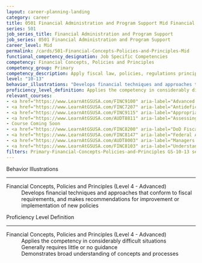 ```yaml
---
layout: career-planning-landing
category: career
title: 0501 Financial Administration and Program Support Mid Financial Concepts, Policies and Principles
series: 501
job_series_title: Financial Administration and Program Support
job_series: 0501 Financial Administration and Program Support
career_level: Mid
permalink: /cards/501-Financial-Concepts-Policies-and-Principles-Mid
functional_competency_designation: Job Specific Competencies
competency: Financial Concepts, Policies and Principles
competency_group: Primary
competency_description: Apply fiscal law, policies, regulations principles, standards, and procedures to financial management activities
level: "10-13"
behavior_illustrations: "Develops financial techniques and approaches that conform to fiscal requirements, and makes recommendations for improvement or implementation of new policies"
proficiency_level_definition: Applies the competency in considerably difficult situations ? Generally requires little or no guidance ? Demonstrates broad understanding of concepts and processes
relevant_courses: 
- <a href="https://www.LearnAtGSUSA.com/FINC9100" aria-label="Advanced Appropriations Law (FINC9100) - https://www.LearnAtGSUSA.com/FINC9100">Advanced Appropriations Law (FINC9100)</a>, GSU
- <a href="https://www.LearnAtGSUSA.com/FINC7207" aria-label="Antideficiency Act (FINC7207) - https://www.LearnAtGSUSA.com/FINC7207">Antideficiency Act (FINC7207)</a>, GSU
- <a href="https://www.LearnAtGSUSA.com/FINC9115" aria-label="Appropriations Law for Reimbursements, Revolving Funds and User Fees (FINC9115) - https://www.LearnAtGSUSA.com/FINC9115">Appropriations Law for Reimbursements, Revolving Funds and User Fees (FINC9115)</a>, GSU
- <a href="https://www.LearnAtGSUSA.com/AUDT8811" aria-label="Assessing Financial Related Activities and Controls (AUDT8811) - https://www.LearnAtGSUSA.com/AUDT8811">Assessing Financial Related Activities and Controls (AUDT8811)</a>, GSU
- Course Coming Soon
- <a href="https://www.LearnAtGSUSA.com/FINC8200" aria-label="DoD Fiscal Law Principles (FINC8200) - https://www.LearnAtGSUSA.com/FINC8200">DoD Fiscal Law Principles (FINC8200)</a>, GSU
- <a href="https://www.LearnAtGSUSA.com/FINC8147" aria-label="Federal Appropriations Law Refresher and Update (FINC8147) - https://www.LearnAtGSUSA.com/FINC8147">Federal Appropriations Law Refresher and Update (FINC8147)</a>, GSU
- <a href="https://www.LearnAtGSUSA.com/AUDT8003" aria-label="Managers and Auditors Roles in Assessing Internal Controls (AUDT8003) - https://www.LearnAtGSUSA.com/AUDT8003">Managers and Auditors Roles in Assessing Internal Controls (AUDT8003)</a>, GSU
- <a href="https://www.LearnAtGSUSA.com/FINC8103" aria-label="Understanding Federal Financial Statements (FINC8103) - https://www.LearnAtGSUSA.com/FINC8103">Understanding Federal Financial Statements (FINC8103)</a>, GSU
filters: Primary-Financial-Concepts-Policies-and-Principles GS-10-13 series-0501
---
```


<div class="desktop:grid-col-6 margin-y-3">
  <div class="border-top-2 bg-white padding-3 shadow-5 height-full members-hover border-1px button-border border-top-blue radius-lg">
    <p class="text-bold label-color font-size-21">Behavior Illustrations</p>
    <hr class="hr-green"/>
    <dl class="text-base card-content-color"><dt>Financial Concepts, Policies and Principles (Level 4 - Advanced)</dt><dd>Develops financial techniques and approaches that conform to fiscal requirements, and makes recommendations for improvement or implementation of new policies</dd></dl>
  </div>
</div>
<div class="desktop:grid-col-6 margin-y-3">
  <div class="border-top-2 bg-white padding-3 shadow-5 height-full members-hover border-1px button-border border-top-blue radius-lg">
    <p class="text-bold label-color font-size-21">Proficiency Level Definition</p>
     <hr class="hr-green"/>
    <dl class="text-base card-content-color"><dt>Financial Concepts, Policies and Principles (Level 4 - Advanced)</dt><dd>Applies the competency in considerably difficult situations </dd><dd> Generally requires little or no guidance </dd><dd> Demonstrates broad understanding of concepts and processes</dd></dl>
  </div>
</div>